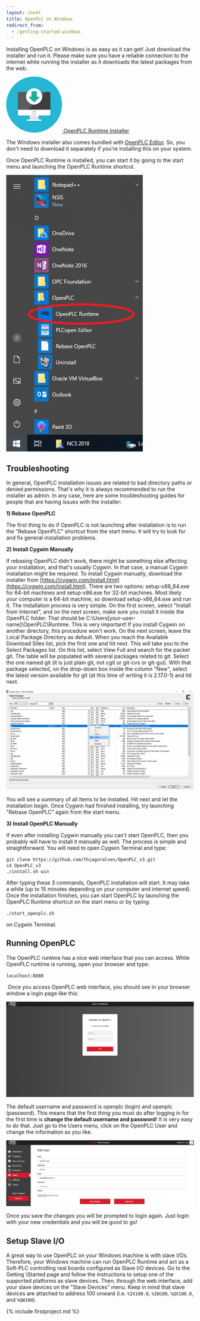 ```yaml
---
layout: inset
title: OpenPLC on Windows
redirect_from:
  - /getting-started-windows
---
```


Installing OpenPLC on Windows is as easy as it can get! Just download the
installer and run it. Please make sure you have a reliable connection to the
internet while running the installer as it downloads the latest packages from
the web.

<div class="download-link">
    <a href="https://drive.google.com/file/d/1b7qwMSAC9saOVaIPuSw0276b10_uv-Pv/view?usp=sharing">
      <img src="/assets/img/download.png" alt=""/>
      <span>OpenPLC Runtime Installer</span>
    </a>
</div>

The Windows installer also comes bundled with
[OpenPLC Editor](https://www.openplcproject.com/plcopen-editor). So, you don't
need to download it separately if you're installing this on your system.

Once OpenPLC Runtime is installed, you can start it by going to the start
menu and launching the OpenPLC Runtime shortcut.

![](startmenu.png)

## Troubleshooting

In general, OpenPLC installation issues are related to bad directory paths or
denied permissions. That's why it is always recommended to run the installer
as admin. In any case, here are some troubleshooting guides for people that
are having issues with the installer:

**1) Rebase OpenPLC**

The first thing to do if OpenPLC is not launching after installation is to run
the "Rebase OpenPLC" shortcut from the start menu. It will try to look for and
fix general installation problems.

**2) Install Cygwin Manually**

If rebasing OpenPLC didn't work, there might be something else affecting your installation, and that's usually Cygwin. In that case, a manual Cygwin installation might be required. To install Cygwin manually, download the installer from [https://cygwin.com/install.html](https://cygwin.com/install.html). There are two options: setup-x86_64.exe for 64-bit machines and setup-x86.exe for 32-bit machines. Most likely your computer is a 64-bit machine, so download setup-x86_64.exe and run it. The installation process is very simple. On the first screen, select "Install from Internet", and on the next screen, make sure you install it inside the OpenPLC folder. That should be C:\Users\[your-user-name]\OpenPLC\Runtime. This is very important! If you install Cygwin on another directory, this procedure won't work. On the next screen, leave the Local Package Directory as default. When you reach the Available Download Sites list, pick the first one and hit next. This will take you to the Select Packages list. On this list, select View Full and search for the packet git. The table will be populated with several packages related to git. Select the one named git (it is just plain git, not cgit or git-cvs or git-gui). With that package selected, on the drop-down box inside the column "New", select the latest version available for git (at this time of writing it is 2.17.0-1) and hit next.

![](selectpackages.png)

You will see a summary of all items to be installed. Hit next and let the installation begin. Once Cygwin had finished installing, try launching "Rebase OpenPLC" again from the start menu.

**3) Install OpenPLC Manually**

If even after installing Cygwin manually you can't start OpenPLC, then you
probably will have to install it manually as well. The process is simple and
straightforward. You will need to open Cygwin Terminal and type:

```
git clone https://github.com/thiagoralves/OpenPLC_v3.git
cd OpenPLC_v3
./install.sh win
```

After typing these 3 commands, OpenPLC installation will start. It may take a
while (up to 15 minutes depending on your computer and internet speed). Once
the installation finishes, you can start OpenPLC by launching the OpenPLC
Runtime shortcut on the start menu or by typing:

```
./start_openplc.sh
```

on Cygwin Terminal.

## Running OpenPLC

The OpenPLC runtime has a nice web interface that you can access. While
OpenPLC runtime is running, open your browser and type:

```
localhost:8080
```
​
Once you access OpenPLC web interface, you should see in your browser window a login page like this:

![](/runtime/img/login.png)

The default username and password is openplc (login) and openplc (password).
This means that the first thing you must do after logging in for the first
time is **change the default username and password**! It is very easy to do
that. Just go to the Users menu, click on the OpenPLC User and change the
information as you like.

![](/runtime/img/edituser.png)

Once you save the changes you will be prompted to login again. Just login with
your new credentials and you will be good to go!

## Setup Slave I/O

A great way to use OpenPLC on your Windows machine is with slave I/Os.
Therefore, your Windows machine can run OpenPLC Runtime and act as a Soft-PLC
controlling real boards configured as Slave I/O devices. Go to the Getting
\Started page and follow the instructions to setup one of the supported
platforms as slave devices. Then, through the web interface, add your slave
devices on the "Slave Devices" menu. Keep in mind that slave devices are
attached to address 100 onward (i.e. `%IX100.0`, `%IW100`, `%QX100.0`, and `%QW100`).

{% include firstproject.md %}
